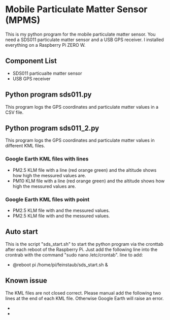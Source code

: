 # Mobile Particulate Matter Sensor (MPMS)
This is my  python program for the mobile particulate matter sensor. 
You need a SDS011 particulate matter sensor and a USB GPS receiver.
I installed everything on a Raspberry Pi ZERO W.
## Component List
- SDS011 particualte matter sensor
- USB GPS receiver
## Python program sds011.py
This program logs the GPS coordinates and particulate matter values in a CSV file.
## Python program sds011_2.py
This program logs the GPS coordinates and particulate matter values in different KML files.
### Google Earth KML files with lines
- PM2.5 KLM file with a line (red orange green) and the altitude shows how high the messured values are.
- PM10 KLM file with a line (red orange green) and the altitude shows how high the messured values are.
### Google Earth KML files with point
- PM2.5 KLM file with and the messured values.
- PM2.5 KLM file with and the messured values.
## Auto start
This is the script "sds_start.sh" to start the python program via the cronttab after each reboot of the Raspberry Pi.
Just add the following line into the crontrab with the command "sudo nano /etc/crontab".
line to add:
- @reboot pi /home/pi/feinstaub/sds_start.sh &
## Known issue
The KML files are not closed correct. Please manual add the following two lines at the end of each KML file. Otherwise Google Earth will raise an error.
- </Document>
- </kml>
